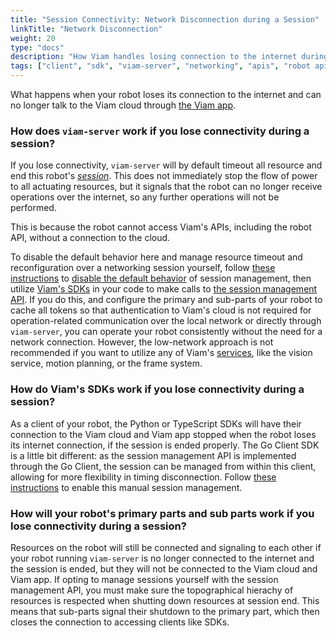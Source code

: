 ```yaml
---
title: "Session Connectivity: Network Disconnection during a Session"
linkTitle: "Network Disconnection"
weight: 20
type: "docs"
description: "How Viam handles losing connection to the internet during a robot session."
tags: ["client", "sdk", "viam-server", "networking", "apis", "robot api", "session"]
---
```


What happens when your robot loses its connection to the internet and can no longer talk to the Viam cloud through [the Viam app](https://app.viam.com).

### How does `viam-server` work if you lose connectivity during a session?

If you lose connectivity, `viam-server` will by default timeout all resource and end this robot's [*session*](/program/apis/sessions/).
This does not immediately stop the flow of power to all actuating resources, but it signals that the robot can no longer receive operations over the internet, so any further operations will not be performed.

This is because the robot cannot access Viam's APIs, including the robot API, without a connection to the cloud.

To disable the default behavior here and manage resource timeout and reconfiguration over a networking session yourself, follow [these instructions](/program/apis/sessions/) to [disable the default behavior](/program/apis/sessions/#disable-default-session-management) of session management, then utilize [Viam's SDKs](/program/) in your code to make calls to [the session management API](https://pkg.go.dev/go.viam.com/rdk/session#hdr-API).
If you do this, and configure the primary and sub-parts of your robot to cache all tokens so that authentication to Viam's cloud is not required for operation-related communication over the local network or directly through `viam-server`, you can operate your robot consistently without the need for a network connection.
However, the low-network approach is not recommended if you want to utilize any of Viam's [services](/services/), like the vision service, motion planning, or the frame system.

### How do Viam's SDKs work if you lose connectivity during a session?

As a client of your robot, the Python or TypeScript SDKs will have their connection to the Viam cloud and Viam app stopped when the robot loses its internet connection, if the session is ended properly.
The Go Client SDK is a little bit different: as the session management API is implemented through the Go Client, the session can be managed from within this client, allowing for more flexibility in timing disconnection.
Follow [these instructions](/program/apis/sessions/#use-the-session-management-api-to-manually-manage-sessions) to enable this manual session management.

### How will your robot's primary parts and sub parts work if you lose connectivity during a session?

Resources on the robot will still be connected and signaling to each other if your robot running `viam-server` is no longer connected to the internet and the session is ended, but they will not be connected to the Viam cloud and Viam app.
If opting to manage sessions yourself with the session management API, you must make sure the topographical hierachy of resources is respected when shutting down resources at session end.
This means that sub-parts signal their shutdown to the primary part, which then closes the connection to accessing clients like SDKs.

